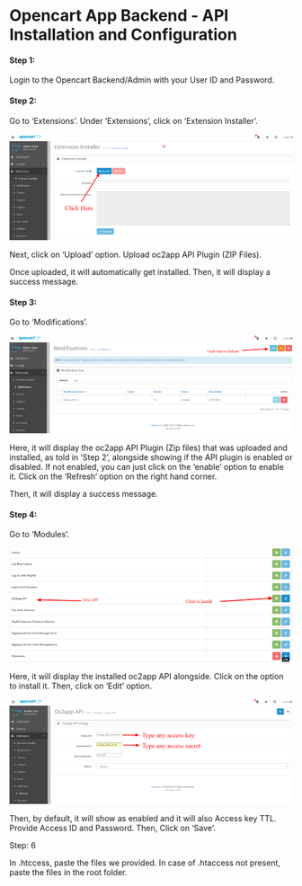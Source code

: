 # Opencart App Backend - API Installation and Configuration





#### Step 1: 

Login to the Opencart Backend/Admin with your User ID and Password. 





#### Step 2:

Go to ‘Extensions’.
Under ‘Extensions’, click on ‘Extension Installer’.



![alt text](/img/o_2.png "Extension Installer")

Next, click on ‘Upload’ option.
Upload oc2app API Plugin (ZIP Files).



Once uploaded, it will automatically get installed. 
Then, it will display a success message. 

#### Step 3: 

Go to ‘Modifications’.

![alt text](/img/o_3.png "Extension Installer")





Here, it will display the oc2app API Plugin (Zip files) that was uploaded and installed, as told in ‘Step 2’, alongside showing if the API plugin is enabled or disabled. If not enabled, you can just click on the ‘enable’ option to enable it. 
Click on the ‘Refresh’ option on the right hand corner. 


Then, it will display a success message. 

#### Step 4: 

Go to ‘Modules’.



![alt text](/img/o_4.png "Opencart Settings")

Here, it will display the installed oc2app API alongside.
Click on the option to install it. 
Then, click on ‘Edit’ option. 


![alt text](/img/o_5.png "Opencart Settings")

Then, by default, it will show as enabled and it will also Access key TTL. 
Provide Access ID and Password. 
Then, Click on ‘Save’.



Step: 6

In .htccess, paste the files we provided. 
In case of .htaccess not present, paste the files in the root folder. 
